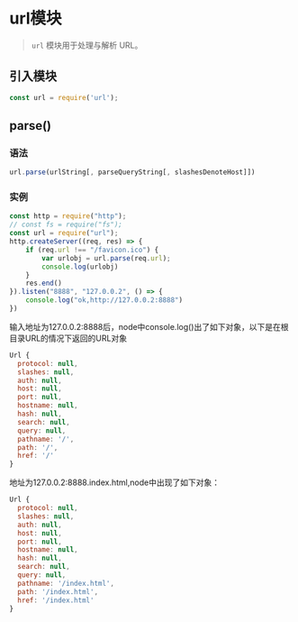 # url模块

> `url` 模块用于处理与解析 URL。

## 引入模块

```js
const url = require('url');
```

## parse()

### 语法

```js
url.parse(urlString[, parseQueryString[, slashesDenoteHost]])
```

### 实例

```js
const http = require("http");
// const fs = require("fs");
const url = require("url");
http.createServer((req, res) => {
    if (req.url !== "/favicon.ico") {
        var urlobj = url.parse(req.url);
        console.log(urlobj)
    }
    res.end()
}).listen("8888", "127.0.0.2", () => {
    console.log("ok,http://127.0.0.2:8888")
})
```

输入地址为127.0.0.2:8888后，node中console.log()出了如下对象，以下是在根目录URL的情况下返回的URL对象

```js
Url {
  protocol: null,
  slashes: null,
  auth: null,
  host: null,
  port: null,
  hostname: null,
  hash: null,
  search: null,
  query: null,
  pathname: '/',
  path: '/',
  href: '/'
}
```

地址为127.0.0.2:8888.index.html,node中出现了如下对象：

```js
Url {
  protocol: null,
  slashes: null,
  auth: null,
  host: null,
  port: null,
  hostname: null,
  hash: null,
  search: null,
  query: null,
  pathname: '/index.html',
  path: '/index.html',
  href: '/index.html'
}
```

